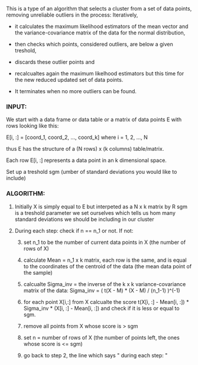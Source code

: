 This is a type of an algorithm that selects a cluster from a set of data points, removing unreliable outliers in the process: 
Iteratively, 

- it calculates the maximum likelihood estimators of the mean vector and the variance-covariance matrix of the data for the normal distribution, 

- then checks which points, considered outliers, are below a given treshold, 

- discards these outlier points and 

- recalcualtes again the maximum likelhood estimators but this time for the new reduced updated set of data points. 

- It terminates when no more outliers can be found.   


### INPUT:
We start with a data frame or data table or a matrix of data points E with rows looking like this: 

E[i, :] = [coord_1, coord_2, ..., coord_k] where i = 1, 2, ..., N

thus E has the structure of a (N rows) x (k columns) table/matrix. 

Each row  E[i, :] represents a data point in an k dimensional space. 

Set up a treshold sgm (umber of standard deviations you would like to include)


### ALGORITHM:
1. Initially X is simply equal to E but interpeted as a N x k matrix by R
   sgm is a treshold parameter we set ourselves which tells us hom many standard deviations we should be including in our cluster 

2. During each step: check if n == n_1 or not. If not:

   3. set n_1 to be the number of current data points in X (the number of rows of X)

   4. calculate Mean = n_1 x k matrix, each row is the same, and is equal to the coordinates of the centroid of the data 
      (the mean data   point of the sample) 

   5. calcualte Sigma_inv = the inverse of the k x k variance-covariance matrix of the data:
        Sigma_inv = ( t(X - M) * (X - M) / (n_1-1) )^(-1)

   6. for each point X[i,:] from X 
      calcualte the score t(X[i, :] - Mean[i, :]) * Sigma_inv * (X[i, :] - Mean[i, :]) 
      and check if it is less or equal to sgm. 

   7. remove all points from X whose score is > sgm 

   8. set n = number of rows of X (the number of points left, the ones whose score is  <= sgm)

   9. go back to step 2, the line which says " during each step: "
